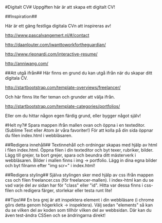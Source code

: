 #Digitalt CV#
Uppgiften här är att skapa ett digitalt CV! 

##Inspiration## 

Här är ett gäng festliga digitala CVn att inspireras av! 

http://www.pascalvangemert.nl/#/contact

http://daanlouter.com/iwanttoworkfortheguardian/

http://www.rleonardi.com/interactive-resume/

http://anniwang.com/

##Att utgå ifrån##
Här finns en grund du kan utgå ifrån när du skapar ditt digitala CV.

http://startbootstrap.com/template-overviews/freelancer/

Och här finns lite fler teman och grunder att välja ifrån. 

http://startbootstrap.com/template-categories/portfolios/

Eller om du hittar någon egen färdig grund, eller bygger något själv! 

#Helt ny?#
Spara mappen ifrån mallen ovan och öppna i en texteditor. (Sublime Text eller Atom är våra favoriter!) För att kolla på din sida öppnar du filen index.html i webbläsaren.

##Redigera innehåll##
Textinnehåll och ordningar skapas med hjälp av html i filen index.html. 
Öppna filen i din texteditor och byt texer, rubriker, bilder. Lägg till grejer, ta bort grejer, spara och beundra ditt mästerverk i webbläsaren. 
Bilder i mallen finns i img -> portfolio. Lägg in dina egna bilder och byt filnamn efter "img scr=" i index.html! 

##Redigera styling##
Själva stylingen sker med hjälp av css ifrån mappen css och filen freelancer.css (för freelancer-mallen). 
I index-html kan du se vad varje del av sidan har för "class" eller "id". Hitta var dessa finns i css-filen och redigera färger, storlekar eller testa runt lite! 

##Tips!##
En bra grej är att inspektera element i din webbläsare (i chrome görs detta genom högerklick -> inspektera). Välj sedan "elements" så kan du se vilken del av koden som tillhör vilken del av webbsidan. Där kan du även test-ändra CSSen och se ändringarna direkt!
